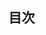 ## 目次

<!-- START doctoc generated TOC please keep comment here to allow auto update -->
<!-- DON'T EDIT THIS SECTION, INSTEAD RE-RUN doctoc TO UPDATE -->
